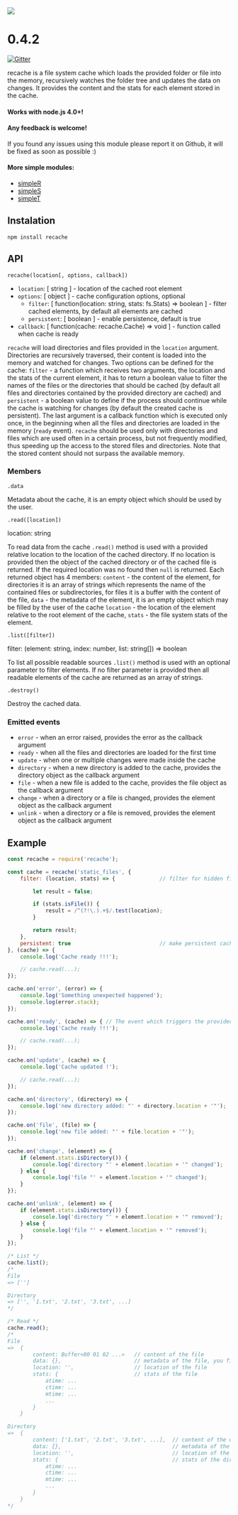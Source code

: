 <img src="https://raw.github.com/micnic/recache/master/logo.png"/>

# 0.4.2

[![Gitter](https://badges.gitter.im/recache.png)](https://gitter.im/micnic/recache)

recache is a file system cache which loads the provided folder or file into the memory, recursively watches the folder tree and updates the data on changes. It provides the content and the stats for each element stored in the cache.

#### Works with node.js 4.0+!
#### Any feedback is welcome!
If you found any issues using this module please report it on Github, it will be fixed as soon as possible :)

#### More simple modules:
- [simpleR](https://www.npmjs.com/package/simpler)
- [simpleS](https://www.npmjs.com/package/simples)
- [simpleT](https://www.npmjs.com/package/simplet)

## Instalation

    npm install recache

## API

`recache(location[, options, callback])`

- `location`: [ string ] - location of the cached root element
- `options`: [ object ] - cache configuration options, optional
    - `filter`: [ function(location: string, stats: fs.Stats) => boolean ] - filter cached elements, by default all elements are cached
    - `persistent`: [ boolean ] - enable persistence, default is true
- `callback`: [ function(cache: recache.Cache) => void ] - function called when cache is ready

`recache` will load directories and files provided in the `location` argument. Directories are recursively traversed, their content is loaded into the memory and watched for changes. Two options can be defined for the cache: `filter` - a function which receives two arguments, the location and the stats of the current element, it has to return a boolean value to filter the names of the files or the directories that should be cached (by default all files and directories contained by the provided directory are cached) and `persistent` - a boolean value to define if the process should continue while the cache is watching for changes (by default the created cache is persistent). The last argument is a callback function which is executed only once, in the beginning when all the files and directories are loaded in the memory (`ready` event). `recache` should be used only with directories and files which are used often in a certain process, but not frequently modified, thus speeding up the access to the stored files and directories. Note that the stored content should not surpass the available memory.

### Members

`.data`

Metadata about the cache, it is an empty object which should be used by the user.

`.read([location])`

location: string

To read data from the cache `.read()` method is used with a provided relative location to the location of the cached directory. If no location is provided then the object of the cached directory or of the cached file is returned. If the required location was no found then `null` is returned. Each returned object has 4 members: `content` - the content of the element, for directories it is an array of strings which represents the name of the contained files or subdirectories, for files it is a buffer with the content of the file, `data` - the metadata of the element, it is an empty object which may be filled by the user of the cache `location` - the location of the element relative to the root element of the cache, `stats` - the file system stats of the element.

`.list([filter])`

filter: (element: string, index: number, list: string[]) => boolean

To list all possible readable sources `.list()` method is used with an optional parameter to filter elements. If no filter parameter is provided then all readable elements of the cache are returned as an array of strings.

`.destroy()`

Destroy the cached data.

### Emitted events

- `error` - when an error raised, provides the error as the callback argument
- `ready` - when all the files and directories are loaded for the first time
- `update` - when one or multiple changes were made inside the cache
- `directory` - when a new directory is added to the cache, provides the directory object as the callback argument
- `file` - when a new file is added to the cache, provides the file object as the callback argument
- `change` - when a directory or a file is changed, provides the element object as the callback argument
- `unlink` - when a directory or a file is removed, provides the element object as the callback argument

## Example

```js
const recache = require('recache');

const cache = recache('static_files', {
    filter: (location, stats) => {              // filter for hidden files, by default all files and directories are cached

        let result = false;

        if (stats.isFile()) {
            result = /^(?!\.).+$/.test(location);
        }

        return result;
    },
    persistent: true	                        // make persistent cache, default is true
}, (cache) => {
    console.log('Cache ready !!!');

    // cache.read(...);
});

cache.on('error', (error) => {
    console.log('Something unexpected happened');
    console.log(error.stack);
});

cache.on('ready', (cache) => { // The event which triggers the provided callback
    console.log('Cache ready !!!');

    // cache.read(...);
});

cache.on('update', (cache) => {
    console.log('Cache updated !');

    // cache.read(...);
});

cache.on('directory', (directory) => {
    console.log('new directory added: "' + directory.location + '"');
});

cache.on('file', (file) => {
    console.log('new file added: "' + file.location + '"');
});

cache.on('change', (element) => {
    if (element.stats.isDirectory()) {
        console.log('directory "' + element.location + '" changed');
    } else {
        console.log('file "' + element.location + '" changed');
    }
});

cache.on('unlink', (element) => {
    if (element.stats.isDirectory()) {
        console.log('directory "' + element.location + '" removed');
    } else {
        console.log('file "' + element.location + '" removed');
    }
});

/* List */
cache.list();
/*
File
=> ['']

Directory
=> ['', '1.txt', '2.txt', '3.txt', ...]
*/

/* Read */
cache.read();
/*
File
=>  {
        content: Buffer<00 01 02 ...>   // content of the file
        data: {},                       // metadata of the file, you fill it
        location: '',                   // location of the file
        stats: {                        // stats of the file
            atime: ...
            ctime: ...
            mtime: ...
            ...
        }
    }

Directory
=>  {
        content: ['1.txt', '2.txt', '3.txt', ...],  // content of the directory
        data: {},                                   // metadata of the directory, you fill it
        location: '',                               // location of the directory
        stats: {                                    // stats of the directory
            atime: ...
            ctime: ...
            mtime: ...
            ...
        }
    }
*/
```